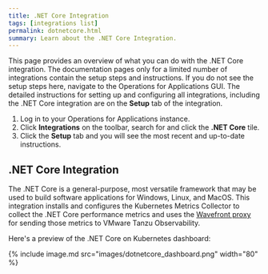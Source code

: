 ```yaml
---
title: .NET Core Integration
tags: [integrations list]
permalink: dotnetcore.html
summary: Learn about the .NET Core Integration.
---
```


This page provides an overview of what you can do with the .NET Core integration. The documentation pages only for a limited number of integrations contain the setup steps and instructions. If you do not see the setup steps here, navigate to the Operations for Applications GUI. The detailed instructions for setting up and configuring all integrations, including the .NET Core integration are on the **Setup** tab of the integration.

1. Log in to your Operations for Applications instance. 
2. Click **Integrations** on the toolbar, search for and click the **.NET Core** tile. 
3. Click the **Setup** tab and you will see the most recent and up-to-date instructions.

## .NET Core Integration

The .NET Core is a general-purpose, most versatile framework that may be used to build software applications for Windows, Linux, and MacOS.
This integration installs and configures the Kubernetes Metrics Collector to collect the .NET Core performance metrics and uses the [Wavefront proxy](https://docs.wavefront.com/proxies.html) for sending those metrics to VMware Tanzu Observability.

Here's a preview of the .NET Core on Kubernetes dashboard:

{% include image.md src="images/dotnetcore_dashboard.png" width="80" %}




